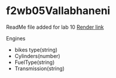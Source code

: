 # f2wb05Vallabhaneni
ReadMe file added for lab 10
[Render link](https://f2wb05Vallabhaneni.onrender.com/)

Engines
- bikes type(string)
- Cylinders(number)
- FuelType(string)
- Transmission(string)

